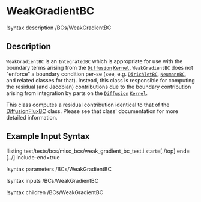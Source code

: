 # WeakGradientBC

!syntax description /BCs/WeakGradientBC

## Description

`WeakGradientBC` is an `IntegratedBC` which is appropriate for use with the boundary terms arising
from the [`Diffusion`](/Diffusion.md) [`Kernel`](syntax/Kernels/index.md). `WeakGradientBC` does not
"enforce" a boundary condition per-se (see, e.g. [`DirichletBC`](/DirichletBC.md),
[`NeumannBC`](/NeumannBC.md), and related classes for that).  Instead, this class is responsible for
computing the residual (and Jacobian) contributions due to the boundary contribution arising from
integration by parts on the [`Diffusion`](/Diffusion.md) [`Kernel`](syntax/Kernels/index.md).

This class computes a residual contribution identical to that of the
[DiffusionFluxBC](/DiffusionFluxBC.md) class. Please see
that class' documentation for more detailed information.

## Example Input Syntax

!listing test/tests/bcs/misc_bcs/weak_gradient_bc_test.i start=[./top] end=[../] include-end=true

!syntax parameters /BCs/WeakGradientBC

!syntax inputs /BCs/WeakGradientBC

!syntax children /BCs/WeakGradientBC
